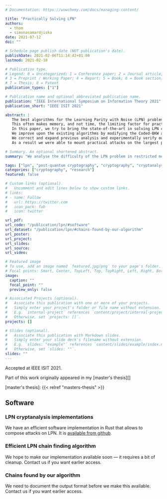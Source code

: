 ```yaml
---
# Documentation: https://wowchemy.com/docs/managing-content/

title: "Practically Solving LPN"
authors:
  - thom
  - simonasamardjiska
date: 2021-07-12
doi: ""

# Schedule page publish date (NOT publication's date).
publishDate: 2021-02-06T11:14:42+01:00
lastmod: 2021-02-10

# Publication type.
# Legend: 0 = Uncategorized; 1 = Conference paper; 2 = Journal article;
# 3 = Preprint / Working Paper; 4 = Report; 5 = Book; 6 = Book section;
# 7 = Thesis; 8 = Patent
publication_types: ["1"]

# Publication name and optional abbreviated publication name.
publication: "IEEE International Symposium on Information Theory 2021"
publication_short: "IEEE ISIT 2021"

abstract: |
   The best algorithms for the Learning Parity with Noise (LPN) problem require sub-exponential time and memory.
   This often makes memory, and not time, the limiting factor for practical attacks, which seem to be out of reach even for relatively small parameters.
   In this paper, we try to bring the state-of-the-art in solving LPN closer to the practical realm.
   We improve upon the existing algorithms by modifying the Coded-BKW algorithm to work under various memory constrains.
   We correct and expand previous analysis and experimentally verify our findings.
   As a result we were able to mount practical attacks on the largest parameters reported to date using only $2^{39}$ bits of memory.

# Summary. An optional shortened abstract.
summary: "We analyse the difficulty of the LPN problem in restricted memory."

tags: ["lpn", "post-quantum cryptography", "cryptography", "cryptanalysis"]
categories: ["cryptography", "research"]
featured: false

# Custom links (optional).
#   Uncomment and edit lines below to show custom links.
# links:
# - name: Follow
#   url: https://twitter.com
#   icon_pack: fab
#   icon: twitter

url_pdf:
url_code: "/publication/lpn/#software"
url_dataset: "/publication/lpn/#chains-found-by-our-algorithm"
url_poster:
url_project:
url_slides:
url_source:
url_video:

# Featured image
# To use, add an image named `featured.jpg/png` to your page's folder.
# Focal points: Smart, Center, TopLeft, Top, TopRight, Left, Right, BottomLeft, Bottom, BottomRight.
image:
  caption: ""
  focal_point: ""
  preview_only: false

# Associated Projects (optional).
#   Associate this publication with one or more of your projects.
#   Simply enter your project's folder or file name without extension.
#   E.g. `internal-project` references `content/project/internal-project/index.md`.
#   Otherwise, set `projects: []`.
projects: []

# Slides (optional).
#   Associate this publication with Markdown slides.
#   Simply enter your slide deck's filename without extension.
#   E.g. `slides: "example"` references `content/slides/example/index.md`.
#   Otherwise, set `slides: ""`.
slides: ""
---
```


Accepted at IEEE ISIT 2021.

Part of this work originally appeared in my [master's thesis][]

[master's thesis]: {{< relref "masters-thesis" >}}

## Software

### LPN cryptanalysis implementations

We have an efficient software implementation in Rust that allows to compose attacks on LPN.
It is [available from github][lpn software].

[lpn software]: https://github.com/thomwiggers/lpn/

### Efficient LPN chain finding algorithm

We hope to make our implementation available soon — it requires a bit of cleanup.
Contact us if you want earlier access.

### Chains found by our algorithm

We need to document the output format before we make this available.
Contact us if you want earlier access.

